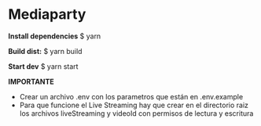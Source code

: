 # Mediaparty #

**Install dependencies**
$ yarn

**Build dist:**
$ yarn build

**Start dev**
$ yarn start


**IMPORTANTE**  
- Crear un archivo .env con los parametros que están en .env.example  
- Para que funcione el Live Streaming hay que crear en el directorio raiz los archivos liveStreaming y videoId con permisos de lectura y escritura